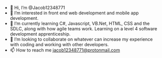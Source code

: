 - 👋 Hi, I’m @Jacob12348771
- 👀 I’m interested in front end web development and mobile app development.
- 🌱 I’m currently learning C#, Javascript, VB.Net, HTML, CSS and the SDLC, along with how agile teams work. Learning on a level 4 software development apprenticeship.
- 💞️ I’m looking to collaborate on whatever can increase my experience with coding and working with other developers. 
- 📫 How to reach me jacob12348771@protonmail.com

<!---
Jacob12348771/Jacob12348771 is a ✨ special ✨ repository because its `README.md` (this file) appears on your GitHub profile.
You can click the Preview link to take a look at your changes.
--->
